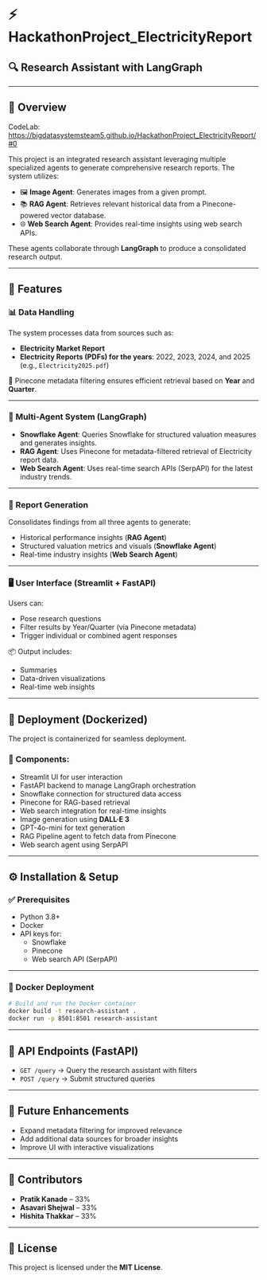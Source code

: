 # ⚡ HackathonProject_ElectricityReport

## 🔍 Research Assistant with LangGraph

---

## 📘 Overview

CodeLab: https://bigdatasystemsteam5.github.io/HackathonProject_ElectricityReport/#0

This project is an integrated research assistant leveraging multiple specialized agents to generate comprehensive research reports. The system utilizes:

- 🖼️ **Image Agent**: Generates images from a given prompt.
- 📚 **RAG Agent**: Retrieves relevant historical data from a Pinecone-powered vector database.
- 🌐 **Web Search Agent**: Provides real-time insights using web search APIs.

These agents collaborate through **LangGraph** to produce a consolidated research output.

---

## 🚀 Features

### 📊 Data Handling

The system processes data from sources such as:

- **Electricity Market Report**
- **Electricity Reports (PDFs) for the years**: 2022, 2023, 2024, and 2025 (e.g., `Electricity2025.pdf`)

📌 Pinecone metadata filtering ensures efficient retrieval based on **Year** and **Quarter**.

---

### 🤖 Multi-Agent System (LangGraph)

- **Snowflake Agent**: Queries Snowflake for structured valuation measures and generates insights.
- **RAG Agent**: Uses Pinecone for metadata-filtered retrieval of Electricity report data.
- **Web Search Agent**: Uses real-time search APIs (SerpAPI) for the latest industry trends.

---

### 📝 Report Generation

Consolidates findings from all three agents to generate:

- Historical performance insights (**RAG Agent**)
- Structured valuation metrics and visuals (**Snowflake Agent**)
- Real-time industry insights (**Web Search Agent**)

---

### 🖥️ User Interface (Streamlit + FastAPI)

Users can:

- Pose research questions
- Filter results by Year/Quarter (via Pinecone metadata)
- Trigger individual or combined agent responses

📦 Output includes:

- Summaries
- Data-driven visualizations
- Real-time web insights

---

## 🐳 Deployment (Dockerized)

The project is containerized for seamless deployment.

### 🔧 Components:

- Streamlit UI for user interaction
- FastAPI backend to manage LangGraph orchestration
- Snowflake connection for structured data access
- Pinecone for RAG-based retrieval
- Web search integration for real-time insights
- Image generation using **DALL·E 3**
- GPT-4o-mini for text generation
- RAG Pipeline agent to fetch data from Pinecone
- Web search agent using SerpAPI

---

## ⚙️ Installation & Setup

### ✅ Prerequisites

- Python 3.8+
- Docker
- API keys for:
  - Snowflake
  - Pinecone
  - Web search API (SerpAPI)

---

### 🐋 Docker Deployment

```bash
# Build and run the Docker container
docker build -t research-assistant .
docker run -p 8501:8501 research-assistant
```

---

## 📡 API Endpoints (FastAPI)

- `GET /query` → Query the research assistant with filters
- `POST /query` → Submit structured queries

---

## 🌱 Future Enhancements

- Expand metadata filtering for improved relevance
- Add additional data sources for broader insights
- Improve UI with interactive visualizations

---

## 👥 Contributors

- **Pratik Kanade** – 33%
- **Asavari Shejwal** – 33%
- **Hishita Thakkar** – 33%

---

## 📄 License

This project is licensed under the **MIT License**.
